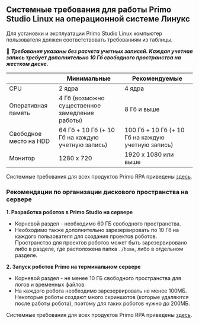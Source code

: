 ## Системные требования для работы Primo Studio Linux на операционной системе Линукс

Для установки и эксплуатации Primo Studio Linux компьютер пользователя должен соответствовать требованиям из таблицы.

:small_orange_diamond: ***Требования указаны без расчета учетных записей. Каждая учетная запись требует дополнительно 10 Гб свободного пространства на жестком диске.***

|                         |     Минимальные     |      Рекомендуемые    |
| ----------------------- | ------------------- | ----------------------|
| CPU                     |        2 ядра       |         4 ядра        |
| Оперативная память      | 4 Гб (возможно существенное замедление работы) |  8 Гб и выше |   
| Свободное место на HDD  | 64 Гб + 10 Гб (+ 10 Гб на каждую учетную запись) | 100 Гб + 10 Гб (+ 10 Гб на каждую учетную запись) |
| Монитор                 | 1280 x 720 | 1920 x 1080 или выше |

Системные требования для всех продуктов Primo RPA приведены [здесь](https://docs.primo-rpa.ru/primo-rpa/#sistemnye-trebovaniya).

### Рекомендации по организации дискового пространства на сервере  

**1. Разработка роботов в Primo Studio на сервере**
- Корневой раздел - необходимо 60 ГБ свободного пространства. 
- Необходимо также дополнительно зарезервировать по 10 Гб на каждого пользователя для создания проектов роботов. Пространство для проектов роботов может быть зарезервировано либо в разделе, где расположена папка `./home`, либо в отдельном разделе.


**2. Запуск роботов Primo на терминальном сервере**
- Корневой раздел - не менее 10 ГБ свободного пространства для логов и временных файлов.
- На каждого робота необходимо зарезервировать не менее 100МБ. Некоторые роботы создают много скриншотов (которые удаляются после работы робота), поэтому для таких роботов нужно до 200МБ.



Системные требования для всех продуктов Primo RPA приведены [здесь](https://docs.primo-rpa.ru/primo-rpa/#sistemnye-trebovaniya).
 
